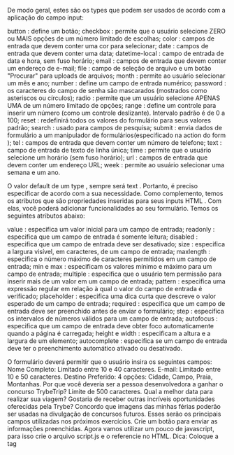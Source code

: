De modo geral, estes são os types que podem ser usados de acordo com a aplicação do campo input:

button : define um botão;
checkbox : permite que o usuário selecione ZERO ou MAIS opções de um número limitado de escolhas;
color : campos de entrada que devem conter uma cor para selecionar;
date : campos de entrada que devem conter uma data;
datetime-local : campo de entrada de data e hora, sem fuso horário;
email : campos de entrada que devem conter um endereço de e-mail;
file : campo de seleção de arquivo e um botão "Procurar" para uploads de arquivos;
month : permite ao usuário selecionar um mês e ano;
number : define um campo de entrada numérico;
password : os caracteres do campo de senha são mascarados (mostrados como asteriscos ou círculos);
radio : permite que um usuário selecione APENAS UMA de um número limitado de opções;
range : define um controle para inserir um número (como um controle deslizante). Intervalo padrão é de 0 a 100;
reset : redefinirá todos os valores do formulário para seus valores padrão;
search : usado para campos de pesquisa;
submit : envia dados de formulário a um manipulador de formulários(especificado na action do form );
tel : campos de entrada que devem conter um número de telefone;
text : campo de entrada de texto de linha única;
time : permite que o usuário selecione um horário (sem fuso horário);
url : campos de entrada que devem conter um endereço URL;
week : permite ao usuário selecionar uma semana e um ano.

O valor default de um type , sempre será text . Portanto, é preciso especificar de acordo com a sua necessidade.
Como complemento, temos os atributos que são propriedades inseridas para seus inputs HTML . Com elas, você poderá adicionar funcionalidades ao seu formulário. Temos os seguintes atributos abaixo:

value : especifica um valor inicial para um campo de entrada;
readonly : especifica que um campo de entrada é somente leitura;
disabled : especifica que um campo de entrada deve ser desativado;
size : especifica a largura visível, em caracteres, de um campo de entrada;
maxlength : especifica o número máximo de caracteres permitidos em um campo de entrada;
min e max : especificam os valores mínimo e máximo para um campo de entrada;
multiple : especifica que o usuário tem permissão para inserir mais de um valor em um campo de entrada;
pattern : especifica uma expressão regular em relação à qual o valor do campo de entrada é verificado;
placeholder : especifica uma dica curta que descreve o valor esperado de um campo de entrada;
required : especifica que um campo de entrada deve ser preenchido antes de enviar o formulário;
step : especifica os intervalos de números válidos para um campo de entrada;
autofocus : especifica que um campo de entrada deve obter foco automaticamente quando a página é carregada;
height e width : especificam a altura e a largura de um elemento;
autocomplete : especifica se um campo de entrada deve ter o preenchimento automático ativado ou desativado.

O formulário deverá permitir que o usuário insira os seguintes campos:
Nome Completo:
Limitado entre 10 e 40 caracteres.
E-mail:
Limitado entre 10 e 50 caracteres.
Destino Preferido:
4 opções: Cidade, Campo, Praia, Montanhas.
Por que você deveria ser a pessoa desenvolvedora a ganhar o concurso TrybeTrip?
Limite de 500 caracteres.
Qual a melhor data para realizar sua viagem?
Gostaria de receber outras incríveis oportunidades oferecidas pela Trybe?
Concordo que imagens das minhas férias poderão ser usadas na divulgação de concursos futuros.
Esses serão os principais campos utilizadas nos próximos exercícios.
Crie um botão para enviar as informações preenchidas.
Agora vamos utilizar um pouco de javascript, para isso crie o arquivo script.js e o referencie no HTML.
Dica: Coloque a tag <script> no final do seu body.
Interrompa o comportamento padrão do botão submit utilizando o método preventDefault() . Nossa amiga Carol Silva nos contou um pouco sobre como fazer isso, lembra?
Crie um botão que limpe as informações contidas nos campos;
